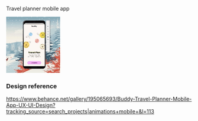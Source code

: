 Travel planner mobile app

![Demo](assets/images/travel-planner.gif)


### Design reference
https://www.behance.net/gallery/195065693/Buddy-Travel-Planner-Mobile-App-UX-UI-Design?tracking_source=search_projects|animations+mobile+&l=113
